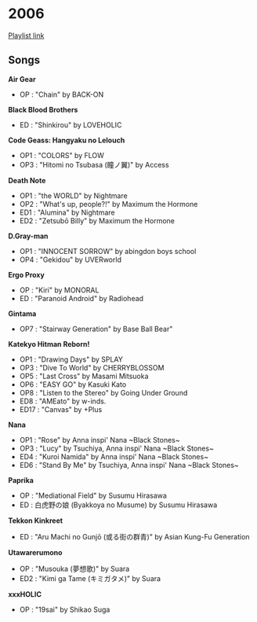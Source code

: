 # 2006

[Playlist link](https://open.spotify.com/user/fz230568w0ccmom2dg3zvxq1h/playlist/4GHCCtCHrARlsjc36W951g?si=iEB23iYEQjaAcm-75NEP7w)

## Songs

**Air Gear**
* OP : "Chain" by BACK-ON

**Black Blood Brothers**
* ED : "Shinkirou" by LOVEHOLIC

**Code Geass: Hangyaku no Lelouch**
* OP1 : "COLORS" by FLOW
* OP3 : "Hitomi no Tsubasa (瞳ノ翼)" by Access

**Death Note**
* OP1 : "the WORLD" by Nightmare
* OP2 : "What's up, people?!" by Maximum the Hormone
* ED1 : "Alumina" by Nightmare
* ED2 : "Zetsubō Billy" by Maximum the Hormone

**D.Gray-man**
* OP1 : "INNOCENT SORROW" by abingdon boys school
* OP4 : "Gekidou" by UVERworld

**Ergo Proxy**
* OP : "Kiri" by MONORAL
* ED : "Paranoid Android" by Radiohead

**Gintama**
* OP7 : "Stairway Generation" by Base Ball Bear"

**Katekyo Hitman Reborn!**
* OP1 : "Drawing Days" by SPLAY
* OP3 : "Dive To World" by CHERRYBLOSSOM
* OP5 : "Last Cross" by Masami Mitsuoka
* OP6 : "EASY GO" by Kasuki Kato
* OP8 : "Listen to the Stereo" by Going Under Ground
* ED8 : "AMEato" by w-inds.
* ED17 : "Canvas" by +Plus

**Nana**
* OP1 : "Rose" by Anna inspi' Nana ~Black Stones~
* OP3 : "Lucy" by Tsuchiya, Anna inspi' Nana ~Black Stones~
* ED4 : "Kuroi Namida" by Anna inspi' Nana ~Black Stones~
* ED6 : "Stand By Me" by Tsuchiya, Anna inspi' Nana ~Black Stones~ 

**Paprika**
* OP : "Mediational Field" by Susumu Hirasawa
* ED : 白虎野の娘 (Byakkoya no Musume) by Susumu Hirasawa

**Tekkon Kinkreet**
* ED : "Aru Machi no Gunjō (或る街の群青)" by Asian Kung-Fu Generation

**Utawarerumono**
* OP : "Musouka (夢想歌)" by Suara
* ED2 : "Kimi ga Tame (キミガタメ)" by Suara

**xxxHOLIC**
* OP : "19sai" by Shikao Suga